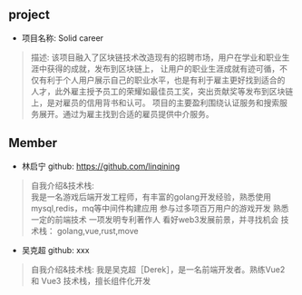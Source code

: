 ## project
- 项目名称: Solid career
> 描述: 该项目融入了区块链技术改造现有的招聘市场，用户在学业和职业生涯中获得的成就，发布到区块链上，
> 让用户的职业生涯成就有迹可循，不仅有利于个人用户展示自己的职业水平，也是有利于雇主更好找到适合的
> 人才，此外雇主授予员工的荣耀如最佳员工奖，突出贡献奖等发布到区块链上，是对雇员的信用背书和认可。
> 项目的主要盈利围绕认证服务和搜索服务展开。通过为雇主找到合适的雇员提供中介服务。


## Member
- 林启宁  github: https://github.com/linqining
> 自我介绍&技术栈:  
> 我是一名游戏后端开发工程师，有丰富的golang开发经验，熟悉使用mysql,redis，mq等中间件构建应用
> 参与过多项百万用户的游戏开发
> 熟悉一定的前端技术
> 一项发明专利著作人
> 看好web3发展前景，并寻找机会
> 技术栈： golang,vue,rust,move

- 吴克超  github: xxx
> 自我介绍&技术栈: 我是吴克超［Derek］，是一名前端开发者。熟练Vue2 和 Vue3 技术栈，擅长组件化开发


